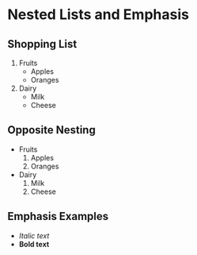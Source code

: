 # Nested Lists and Emphasis  

## Shopping List  
1. Fruits  
    - Apples  
    - Oranges  
2. Dairy  
    - Milk  
    - Cheese  

## Opposite Nesting  
- Fruits  
    1. Apples  
    2. Oranges  
- Dairy  
    1. Milk  
    2. Cheese  

## Emphasis Examples  
- *Italic text*  
- **Bold text**  
